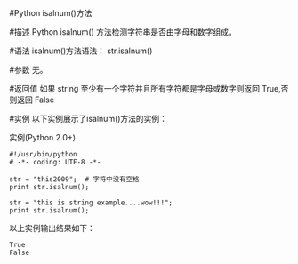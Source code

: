 #Python isalnum()方法


#描述
Python isalnum() 方法检测字符串是否由字母和数字组成。

#语法
isalnum()方法语法：
str.isalnum()

#参数
无。

#返回值
如果 string 至少有一个字符并且所有字符都是字母或数字则返回 True,否则返回 False

#实例
以下实例展示了isalnum()方法的实例：

实例(Python 2.0+)

```
#!/usr/bin/python
# -*- coding: UTF-8 -*-
 
str = "this2009";  # 字符中没有空格
print str.isalnum();
 
str = "this is string example....wow!!!";
print str.isalnum();
```

以上实例输出结果如下：

```
True
False
```